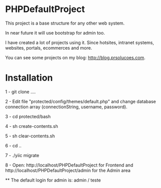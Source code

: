 PHPDefaultProject
=================

This project is a base structure for any other web system.

In near future it will use bootstrap for admin too.

I have created a lot of projects using it. Since hotsites, intranet systems, websites, portals, ecommerces and more.

You can see some projects on my blog: http://blog.prsolucoes.com.

Installation
=================

1 - git clone ....

2 - Edit file "protected/config/themes/default.php" and change database connection array (connectionString, username, password).

3 - cd protected/bash

4 - sh create-contents.sh

5 - sh clear-contents.sh

6 - cd ..

7 - ./yiic migrate

8 - Open: http://localhost/PHPDefaultProject for Frontend and http://localhost/PHPDefaultProject/admin for the Admin area

** The default login for admin is: admin / teste

